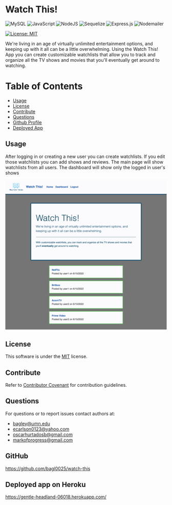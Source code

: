 # Watch This!

![MySQL](https://img.shields.io/badge/mysql-%2300f.svg?style=for-the-badge&logo=mysql&logoColor=white)
![JavaScript](https://img.shields.io/badge/javascript-%23323330.svg?style=for-the-badge&logo=javascript&logoColor=%23F7DF1E)
![NodeJS](https://img.shields.io/badge/node.js-6DA55F?style=for-the-badge&logo=node.js&logoColor=white)
![Sequelize](https://img.shields.io/badge/Sequelize-52B0E7?style=for-the-badge&logo=Sequelize&logoColor=white)
![Express.js](https://img.shields.io/badge/express.js-%23404d59.svg?style=for-the-badge&logo=express&logoColor=%2361DAFB)
![Nodemailer](https://img.shields.io/badge/NM-Nodemailer.js-green)

[![License: MIT](https://img.shields.io/badge/License-MIT-yellow.svg)](https://opensource.org/licenses/MIT)

We're living in an age of virtually unlimited entertainment options, and keeping up with it all can be a little overwhelming. Using the Watch This! App you can create customizable watchlists that allow you to track and organize all the TV shows and movies that you'll eventually get around to watching.

# Table of Contents

- [Usage](#usage)
- [License](#license)
- [Contribute](#contribute)
- [Questions](#questions)
- [Github Profile](#github)
- [Deployed App](#deployed-app-on-heroku)

## Usage

After logging in or creating a new user you can create watchlists. If you edit those watchlists you can add shows and reviews. The main page will show watchlists from all users. The dashboard will show only the logged in user's shows

<img src="./public/assets/screenshot.png" alt="watch this screenshot" width="600"/>

## License

This software is under the [MIT](./LICENSE) license.

## Contribute

Refer to [Contributor Covenant](https://www.contributor-covenant.org/) for contribution guidelines.

## Questions

For questions or to report issues contact authors at:

- bagley@umn.edu
- ecarlson0123@yahoo.com
- oscarhurtadosb@gmail.com
- markofprogress@gmail.com

## GitHub

https://github.com/bagl0025/watch-this

## Deployed app on Heroku

https://gentle-headland-06018.herokuapp.com/
